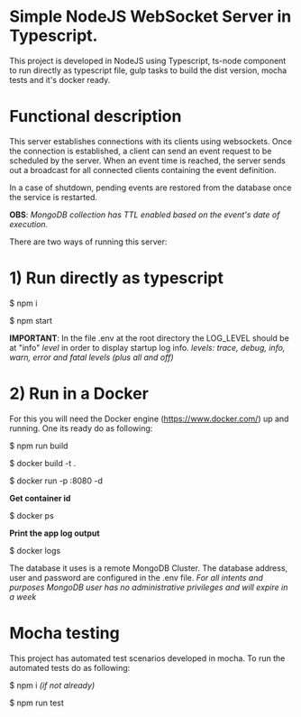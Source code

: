 # Simple NodeJS WebSocket Server in Typescript.

This project is developed in NodeJS using Typescript, ts-node component to run directly as typescript file, gulp tasks to build the dist version, mocha tests and it's docker ready.

# Functional description
This server establishes connections with its clients using websockets. Once the connection is established, a client can send an event request to be scheduled by the server. When an event time is reached, the server sends out a broadcast for all connected clients containing the event definition.

In a case of shutdown, pending events are restored from the database once the service is restarted.

**OBS**: *MongoDB collection has TTL enabled based on the event's date of execution.*

There are two ways of running this server:

# 1) Run directly as typescript
$ npm i

$ npm start

**IMPORTANT**: In the file .env at the root directory the LOG_LEVEL should be at "info" *level* in order to display startup log info.
*levels: trace, debug, info, warn, error and fatal levels (plus all and off)*


# 2) Run in a Docker
For this you will need the Docker engine (https://www.docker.com/) up and running.
One its ready do as following:

$ npm run build

$ docker build -t <alias> .

$ docker run -p <an available local port>:8080 -d <alias>
  

**Get container id**

$ docker ps


**Print the app log output**

$ docker logs <container-id>
  

The database it uses is a remote MongoDB Cluster. The database address, user and password are configured in the .env file.
*For all intents and purposes MongoDB user has no administrative privileges and will expire in a week*

# Mocha testing
This project has automated test scenarios developed in mocha.
To run the automated tests do as following:

$ npm i *(if not already)*

$ npm run test
